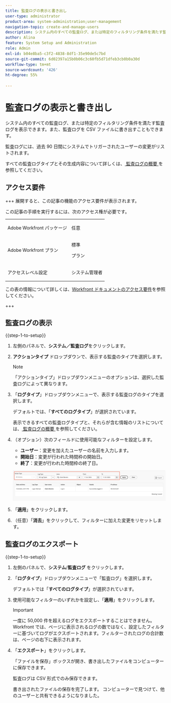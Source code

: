 ```yaml
---
title: 監査ログの表示と書き出し
user-type: administrator
product-area: system-administration;user-management
navigation-topic: create-and-manage-users
description: システム内のすべての監査ログ、または特定のフィルタリング条件を満たす監査ログを表示できます。監査ログはエクスポートすることもできます。監査ログには、過去 90 日間にシステムでトリガーされたユーザーの変更がリストされます。
author: Alina
feature: System Setup and Administration
role: Admin
exl-id: b04e8ba5-c3f2-4838-8df1-35e90de5c7bd
source-git-commit: 6d02397a15b0b06c3c60fb5d71dfeb3cb0b0a30d
workflow-type: tm+mt
source-wordcount: '426'
ht-degree: 55%

---
```


# 監査ログの表示と書き出し

<!--
**DON'T DELETE, DRAFT OR HIDE THIS ARTICLE. IT IS LINKED TO THE PRODUCT, THROUGH THE CONTEXT SENSITIVE HELP LINKS. **
-->

システム内のすべての監査ログ、または特定のフィルタリング条件を満たす監査ログを表示できます。また、監査ログを CSV ファイルに書き出すこともできます。

監査ログには、過去 90 日間にシステムでトリガーされたユーザーの変更がリストされます。

すべての監査ログタイプとその生成内容について詳しくは、[ 監査ログの概要 ](../../../administration-and-setup/add-users/create-and-manage-users/audit-logs.md) を参照してください。

## アクセス要件

+++ 展開すると、この記事の機能のアクセス要件が表示されます。

この記事の手順を実行するには、次のアクセス権が必要です。

<table style="table-layout:auto"> 
 <col> 
 <col> 
 <tbody> 
  <tr> 
   <td role="rowheader">Adobe Workfront パッケージ</td> 
   <td><p>任意</p></td> 
  </tr> 
  <tr> 
  <tr> 
   <td role="rowheader">Adobe Workfront プラン</td> 
   <td><p>標準</p>
       <p>プラン</p></td>
  </tr> 
  </tr> 
  <tr> 
   <td role="rowheader">アクセスレベル設定</td> 
   <td><p>システム管理者</p></td>
  </tr> 
 </tbody> 
</table>

この表の情報について詳しくは、[Workfront ドキュメントのアクセス要件](/help/quicksilver/administration-and-setup/add-users/access-levels-and-object-permissions/access-level-requirements-in-documentation.md)を参照してください。

+++

## 監査ログの表示

{{step-1-to-setup}}

1. 左側のパネルで、**システム／監査ログ**&#x200B;をクリックします。
1. **アクションタイプ** ドロップダウンで、表示する監査のタイプを選択します。

   >[!NOTE]
   >
   >「アクションタイプ」ドロップダウンメニューのオプションは、選択した監査ログによって異なります。

1. 「**ログタイプ**」ドロップダウンメニューで、表示する監査ログのタイプを選択します。

   デフォルトでは、「**すべてのログタイプ**」が選択されています。

   表示できるすべての監査ログタイプと、それらが含む情報のリストについては、[ 監査ログの概要 ](../../../administration-and-setup/add-users/create-and-manage-users/audit-logs.md) を参照してください。

1. （オプション）次のフィールドに使用可能なフィルターを設定します。

   * **ユーザー**：変更を加えたユーザーの名前を入力します。
   * **開始日**：変更が行われた時間枠の開始日。
   * **終了**：変更が行われた時間枠の終了日。

   ![監査ログ](assets/audit-logs.png)

1. 「**適用**」をクリックします。
1. （任意）「**消去**」をクリックして、フィルターに加えた変更をリセットします。

## 監査ログのエクスポート

{{step-1-to-setup}}

1. 左側のパネルで、**システム**/**監査ログ** をクリックします。

1. 「**ログタイプ**」ドロップダウンメニューで「監査ログ」を選択します。

   デフォルトでは「**すべてのログタイプ**」が選択されています。

1. 使用可能なフィルターのいずれかを設定し、「**適用**」をクリックします。

   >[!IMPORTANT]
   >
   >一度に 50,000 件を超えるログをエクスポートすることはできません。Workfront では、ページに表示されるログの数ではなく、設定したフィルターに基づいてログがエクスポートされます。フィルターされたログの合計数は、ページの右下に表示されます。

1. 「**エクスポート**」をクリックします。

   「ファイルを保存」ボックスが開き、書き出したファイルをコンピューターに保存できます。

   監査ログは CSV 形式でのみ保存できます。

   書き出されたファイルの保存を完了します。 コンピューターで見つけて、他のユーザーと共有できるようになりました。
